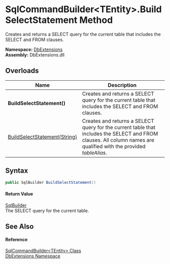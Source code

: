SqlCommandBuilder&lt;TEntity>.BuildSelectStatement Method
=========================================================
Creates and returns a SELECT query for the current table that includes the SELECT and FROM clauses.
  
**Namespace:** [DbExtensions][1]  
**Assembly:** DbExtensions.dll

Overloads
---------

| Name                              | Description                                                                                                                                                        |
| --------------------------------- | ------------------------------------------------------------------------------------------------------------------------------------------------------------------ |
| **BuildSelectStatement()**        | Creates and returns a SELECT query for the current table that includes the SELECT and FROM clauses.                                                                |
| [BuildSelectStatement(String)][2] | Creates and returns a SELECT query for the current table that includes the SELECT and FROM clauses. All column names are qualified with the provided *tableAlias*. |


Syntax
------

```csharp
public SqlBuilder BuildSelectStatement()
```

#### Return Value
[SqlBuilder][3]  
The SELECT query for the current table.

See Also
--------

#### Reference
[SqlCommandBuilder&lt;TEntity> Class][4]  
[DbExtensions Namespace][1]  

[1]: ../README.md
[2]: BuildSelectStatement_1.md
[3]: ../SqlBuilder/README.md
[4]: README.md